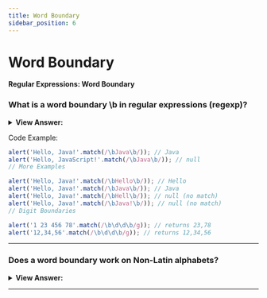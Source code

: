 ```yaml
---
title: Word Boundary
sidebar_position: 6
---
```


# Word Boundary

**Regular Expressions: Word Boundary**

<head>
  <title>Word Boundaries - JavaScript Interview Questions & Answers</title>
  <meta charSet="utf-8" />
</head>

### What is a word boundary \b in regular expressions (regexp)?

<details>
  <summary><strong>View Answer:</strong></summary>
  <div>
  <div><strong>Interview Response:</strong> A word boundary \b is a test, just like ^ and $. When the regexp engine (program module that implements searching for regexps) comes across \b, it checks that the position in the string is a word boundary. There are three different positions that qualify as word boundaries. For instance, at string start, if the first string character is a word character \w. Also, between two characters in the string, where one is a word character \w and the other is notm and at string end, if the last string character is a word character \w. We can use \b not only with words, but with digits as well.
    </div>
  </div>
</details>

Code Example:

```js
alert('Hello, Java!'.match(/\bJava\b/)); // Java
alert('Hello, JavaScript!'.match(/\bJava\b/)); // null
// More Examples

alert('Hello, Java!'.match(/\bHello\b/)); // Hello
alert('Hello, Java!'.match(/\bJava\b/)); // Java
alert('Hello, Java!'.match(/\bHell\b/)); // null (no match)
alert('Hello, Java!'.match(/\bJava!\b/)); // null (no match)
// Digit Boundaries

alert('1 23 456 78'.match(/\b\d\d\b/g)); // returns 23,78
alert('12,34,56'.match(/\b\d\d\b/g)); // returns 12,34,56
```

---

### Does a word boundary work on Non-Latin alphabets?

<details>
  <summary><strong>View Answer:</strong></summary>
  <div>
  <div><strong>Interview Response:</strong> The word boundary test \b checks that there should be \w on the one side from the position and "not \w" – on the other side. But \w means a Latin letter a-z (or a digit or an underscore), so the test does not work for other characters, e.g., Cyrillic letters or Hieroglyphs.
    </div>
  </div>
</details>

---
